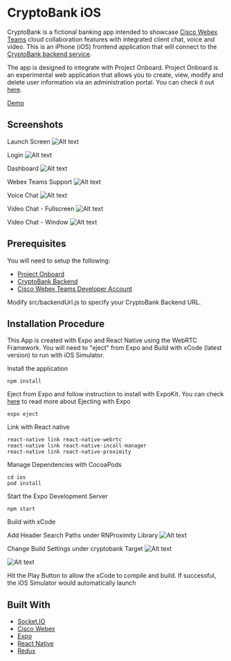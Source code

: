 # CryptoBank iOS
CryptoBank is a fictional banking app intended to showcase [Cisco Webex Teams](https://www.webex.com/team-collaboration.html) cloud collaboration features with integrated client chat, voice and video. This is an iPhone (iOS) frontend application that will connect to the [CryptoBank backend service](https://github.com/ismailakkila/cryptobank-backend).

The app is designed to integrate with Project Onboard. Project Onboard is an experimental web application that allows you to create, view, modify and delete user information via an administration portal. You can check it out [here](https://github.com/ismailakkila/projectonboard).

[Demo](https://cryptobank-web.herokuapp.com)

## Screenshots
Launch Screen
![Alt text](/screenshots/screenshot-launch.png?raw=true "Launch Screen")

Login
![Alt text](/screenshots/screenshot-login.png?raw=true "Login")

Dashboard
![Alt text](/screenshots/screenshot-dashboard.png?raw=true "Dashboard")

Webex Teams Support
![Alt text](/screenshots/screenshot-webexteams.png?raw=true "Webex Teams Support")

Voice Chat
![Alt text](/screenshots/screenshot-voicechat.png?raw=true "Voice Chat")

Video Chat - Fullscreen
![Alt text](/screenshots/screenshot-videochat-fullscreen.png?raw=true "Video Chat - Fullscreen")

Video Chat - Window
![Alt text](/screenshots/screenshot-videochat-pip.png?raw=true "Video Chat - Window")

## Prerequisites
You will need to setup the following:
* [Project Onboard](https://github.com/ismailakkila/projectonboard)
* [CryptoBank Backend](https://github.com/ismailakkila/cryptobank-backend)
* [Cisco Webex Teams Developer Account](https://developer.webex.com)

Modify src/backendUrl.js to specify your CryptoBank Backend URL.

## Installation Procedure

This App is created with Expo and React Native using the WebRTC Framework. You will need to "eject" from Expo and Build with xCode (latest version) to run with iOS Simulator.

Install the application
```
npm install
```

Eject from Expo and follow instruction to install with ExpoKit. You can check [here](https://docs.expo.io/versions/latest/expokit/eject/) to read more about Ejecting with Expo
```
expo eject
```

Link with React native
```
react-native link react-native-webrtc
react-native link react-native-incall-manager
react-native link react-native-proximity
```

Manage Dependencies with CocoaPods
```
cd ios
pod install
```

Start the Expo Development Server
```
npm start
```

Build with xCode

Add Header Search Paths under RNProximity Library
![Alt text](/screenshots/screenshot-rnProximity.png?raw=true "RNProximity")

Change Build Settings under cryptobank Target
![Alt text](/screenshots/screenshot-buildsettings-enablemodules.png?raw=true "Build Settings")

![Alt text](/screenshots/screenshot-buildsettings-bitcode.png?raw=true "Bitcode")

Hit the Play Button to allow the xCode to compile and build. If successful, the iOS Simulator would automatically launch


## Built With
* [Socket.IO](https://socket.io)
* [Cisco Webex](https://developer.webex.com)
* [Expo](https://expo.io)
* [React Native](https://facebook.github.io/react-native/)
* [Redux](https://redux.js.org)
